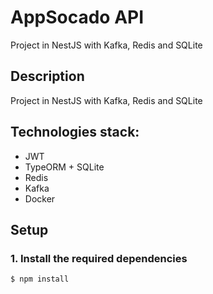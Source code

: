 # AppSocado API
Project in NestJS with Kafka, Redis and SQLite

## Description

Project in NestJS with Kafka, Redis and SQLite


## Technologies stack:

- JWT
- TypeORM + SQLite
- Redis
- Kafka
- Docker

## Setup

### 1. Install the required dependencies

```bash
$ npm install
```
